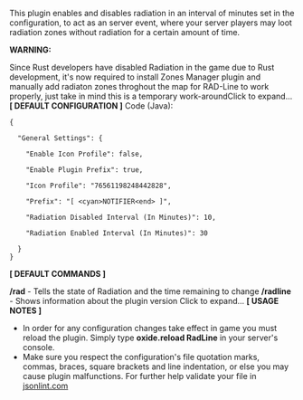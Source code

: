 This plugin enables and disables radiation in an interval of minutes set in the configuration, to act as an server event, where your server players may loot radiation zones without radiation for a certain amount of time.

**WARNING:**

Since Rust developers have disabled Radiation in the game due to Rust development, it's now required to install Zones Manager plugin and manually add radiaton zones throghout the map for RAD-Line to work properly, just take in mind this is a temporary work-aroundClick to expand...
**[ DEFAULT CONFIGURATION ]**
Code (Java):
````
{

  "General Settings": {

    "Enable Icon Profile": false,

    "Enable Plugin Prefix": true,

    "Icon Profile": "76561198248442828",

    "Prefix": "[ <cyan>NOTIFIER<end> ]",

    "Radiation Disabled Interval (In Minutes)": 10,

    "Radiation Enabled Interval (In Minutes)": 30

  }
}
````


**[ DEFAULT COMMANDS ]**

**/rad** - Tells the state of Radiation and the time remaining to change
**/radline** - Shows information about the plugin version
Click to expand...
**[ USAGE NOTES ]**


* In order for any configuration changes take effect in game you must reload the plugin. Simply type **oxide.reload RadLine** in your server's console.
* Make sure you respect the configuration's file quotation marks, commas, braces, square brackets and line indentation, or else you may cause plugin malfunctions. For further help validate your file in [jsonlint.com](http://jsonlint.com)